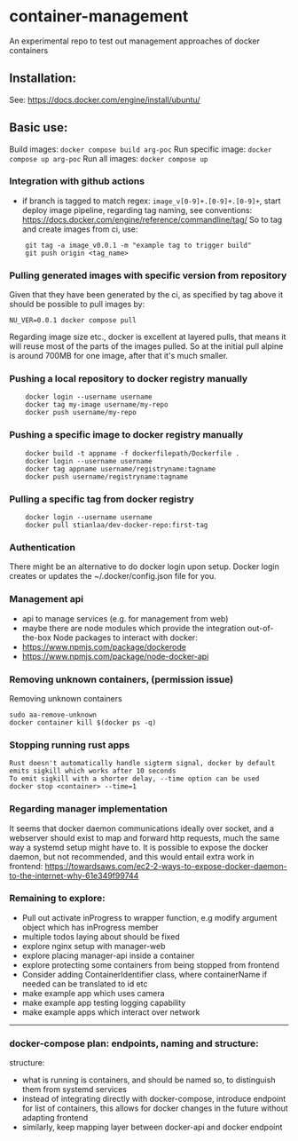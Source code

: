 # container-management
An experimental repo to test out management approaches of docker containers 

## Installation:
See: https://docs.docker.com/engine/install/ubuntu/

## Basic use:

Build images: `docker compose build arg-poc`
Run specific image: `docker compose up arg-poc`
Run all images: `docker compose up`

### Integration with github actions
- if branch is tagged to match regex: `image_v[0-9]+.[0-9]+.[0-9]+`, start deploy image pipeline, regarding tag naming, see conventions: https://docs.docker.com/engine/reference/commandline/tag/
So to tag and create images from ci, use:
```
    git tag -a image_v0.0.1 -m "example tag to trigger build"
    git push origin <tag_name>
```

### Pulling generated images with specific version from repository
Given that they have been generated by the ci, as specified by tag above it should be possible to pull images by:
```
NU_VER=0.0.1 docker compose pull
```

Regarding image size etc., docker is excellent at layered pulls, that means it will reuse most of the parts of the images pulled. So at the initial pull alpine is around 700MB for one image, after that it's much smaller.

### Pushing a local repository to docker registry manually
```
    docker login --username username
    docker tag my-image username/my-repo
    docker push username/my-repo
```

### Pushing a specific image to docker registry manually
```
    docker build -t appname -f dockerfilepath/Dockerfile .
    docker login --username username
    docker tag appname username/registryname:tagname
    docker push username/registryname:tagname
```

### Pulling a specific tag from docker registry
``` 
    docker login --username username
    docker pull stianlaa/dev-docker-repo:first-tag
```

### Authentication
There might be an alternative to do docker login upon setup. Docker login creates or updates the ~/.docker/config.json file for you.

### Management api
- api to manage services (e.g. for management from web)
- maybe there are node modules which provide the integration out-of-the-box
Node packages to interact with docker:
- https://www.npmjs.com/package/dockerode
- https://www.npmjs.com/package/node-docker-api

### Removing unknown containers, (permission issue)
Removing unknown containers
```
sudo aa-remove-unknown
docker container kill $(docker ps -q)
```

### Stopping running rust apps
```
Rust doesn't automatically handle sigterm signal, docker by default emits sigkill which works after 10 seconds
To emit sigkill with a shorter delay, --time option can be used
docker stop <container> --time=1
```

### Regarding manager implementation
It seems that docker daemon communications ideally over socket, and a webserver should exist to map and forward http requests, much the same way a systemd setup might have to.
It is possible to expose the docker daemon, but not recommended, and this would entail extra work in frontend: https://towardsaws.com/ec2-2-ways-to-expose-docker-daemon-to-the-internet-why-61e349f99744

### Remaining to explore:

- Pull out activate inProgress to wrapper function, e.g modify argument object which has inProgress member
- multiple todos laying about should be fixed
- explore nginx setup with manager-web
- explore placing manager-api inside a container
- explore protecting some containers from being stopped from frontend
- Consider adding ContainerIdentifier class, where containerName if needed can be translated to id etc
- make example app which uses camera
- make example app testing logging capability
- make example apps which interact over network

---
### docker-compose plan: endpoints, naming and structure:
structure:
- what is running is containers, and should be named so, to distinguish them from systemd services
- instead of integrating directly with docker-compose, introduce endpoint for list of containers, this allows for docker changes in the future without adapting frontend
- similarly, keep mapping layer between docker-api and docker endpoint
